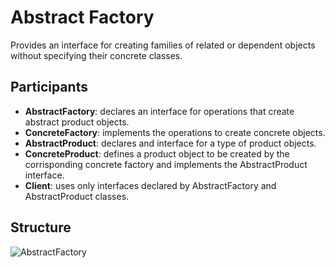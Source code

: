 # Abstract Factory

Provides an interface for creating families of related or dependent objects without specifying their concrete classes.

## Participants

* __AbstractFactory__: declares an interface for operations that create abstract product objects.
* __ConcreteFactory__: implements the operations to create concrete objects.
* __AbstractProduct__: declares and interface for a type of product objects.
* __ConcreteProduct__: defines a product object to be created by the corrisponding concrete factory and implements the AbstractProduct interface.
* __Client__: uses only interfaces declared by AbstractFactory and AbstractProduct classes.

## Structure

![AbstractFactory](https://raw.githubusercontent.com/DocBrown85/cpp_design_patterns/master/images/abstract_factory.svg)
